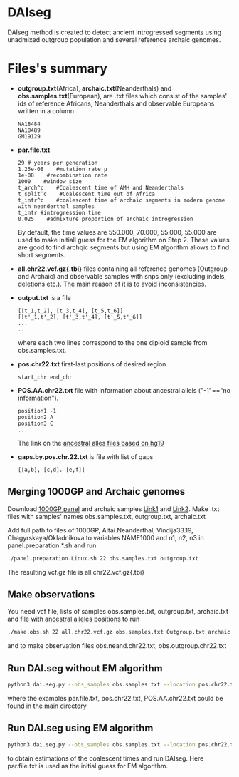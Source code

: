 
# DAIseg
DAIseg method is created to detect ancient introgressed segments using unadmixed outgroup population and several reference archaic genomes. 


# Files's summary
*  __outgroup.txt__(Africa), __archaic.txt__(Neanderthals)  and __obs.samples.txt__(European), are .txt files which consist of the samples' ids of reference Africans, Neanderthals and observable Europeans written in a column
   ```note
   NA18484
   NA18489
   GM19129
   ```


*  __par.file.txt__
   ```note
   29 # years per generation
   1.25e-08    #mutation rate μ
   1e-08    #recombination rate
   1000    #window size
   t_arch^c    #Coalescent time of AMH and Neanderthals
   t_split^c    #Coalescent time out of Africa 
   t_intr^c    #coalescent time of archaic segments in modern genome with neanderthal samples
   t_intr #introgression time 
   0.025    #admixture proportion of archaic introgression
   ```

     By default, the  time values are  550.000, 70.000, 55.000, 55.000 are used to make  initiall guess for the EM algorithm on Step 2. These values are good to find archqic segments but using EM algorithm allows to find short segments.


*  __all.chr22.vcf.gz{.tbi}__ files containing all reference genomes (Outgroup and Archaic) and observable samples with snps only (excluding indels, deletions etc.). The main reason of it is to avoid inconsistencies.
  
 * __output.txt__ is a  file 
    ```note
    [[t_1,t_2], [t_3,t_4], [t_5,t_6]]
    [[t'_1,t'_2], [t'_3,t'_4], [t'_5,t'_6]]
    ...
    ...
    ```
    where each two lines correspond to the one diploid sample from obs.samples.txt.

*  __pos.chr22.txt__ first-last positions of desired region
    ```note
    start_chr end_chr
    ```


*  __POS.AA.chr22.txt__  file with information about ancestral allels ("-1"=="no information").
     ```note
     position1 -1
     position2 A
     position3 C
     ...
     ```
   The link on the [ancestral alles files based on hg19][4] 


* __gaps.by.pos.chr.22.txt__ is file with list of gaps
  ```note
  [[a,b], [c,d]. [e,f]]
  ```

## Merging 1000GP  and Archaic genomes
Download [1000GP panel][1] and  archaic samples  [Link1][2] and [Link2][3]. Make .txt files with samples' names  obs.samples.txt, outgroup.txt, archaic.txt

Add full path to files  of 1000GP,  Altai.Neanderthal, Vindija33.19, Chagyrskaya/Okladnikova to variables NAME1000 and n1, n2, n3 in  panel.preparation.*.sh and run 

```bash
./panel.preparation.Linux.sh 22 obs.samples.txt outgroup.txt
```
 
The resulting vcf.gz file is all.chr22.vcf.gz{.tbi}


## Make observations 

You need  vcf file, lists of samples obs.samples.txt, outgroup.txt, archaic.txt and file with [ancestral alleles positions][4]
 to run  

```bash
./make.obs.sh 22 all.chr22.vcf.gz obs.samples.txt Outgroup.txt archaic.txt  POS.AA.chr22.txt
```

and to make observation files obs.neand.chr22.txt, obs.outgroup.chr22.txt




## Run DAI.seg without EM algorithm
```bash
python3 dai.seg.py --obs_samples obs.samples.txt --location pos.chr22.txt --gaps gaps.by.pos.chr22.txt --HMM_par par.file.txt --EM no --obs_af obs.outgroup.chr22.txt --obs_archaic obs.archaic.chr22.txt --o out.chr22.txt
```

where the examples par.file.txt, pos.chr22.txt, POS.AA.chr22.txt could be found in the main directory

## Run DAI.seg using EM algorithm

```bash
python3 dai.seg.py --obs_samples obs.samples.txt --location pos.chr22.txt --gaps gaps.by.pos.chr.22.txt --HMM_par par.file.txt --EM yes --obs_af obs.outgroup.chr22.txt --obs_archaic obs.archaic.chr22.txt --o out.chr22.txt
```
to obtain estimations of the  coalescent times and run DAIseg. Here par.file.txt is used as the initial guess for EM algorithm.


[1]: http://ftp.1000genomes.ebi.ac.uk/vol1/ftp/release/20130502/ALL.chr22.phase3_shapeit2_mvncall_integrated_v5b.20130502.genotypes.vcf.gz 
[2]: http://cdna.eva.mpg.de/neandertal/Vindija/VCF/
[3]: http://ftp.eva.mpg.de/neandertal/ChagyrskayaOkladnikov/
[4]: https://drive.google.com/file/d/1Vw-QEG9uu1trkbGHpDVXhMlbGt-RQhbN/view?usp=sharing
